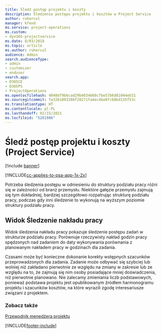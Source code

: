 ```yaml
---
title: Śledź postęp projektu i koszty
description: Śledzenie postępu projektu i kosztów w Project Service
author: ruhercul
manager: kfend
ms.service: project-operations
ms.custom:
- dyn365-projectservice
ms.date: 8/03/2018
ms.topic: article
ms.author: ruhercul
audience: Admin
search.audienceType:
- admin
- customizer
- enduser
search.app:
- D365CE
- D365PS
- ProjectOperations
ms.openlocfilehash: 4040df9b6cad29b4034660c7be57b6d81044eb31
ms.sourcegitcommit: fa32b1893286f20271fa4ec4be8fc68bd135f53c
ms.translationtype: HT
ms.contentlocale: pl-PL
ms.lasthandoff: 02/15/2021
ms.locfileid: "5281986"
---
```

# <a name="track-project-progress-and-cost-project-service"></a>Śledź postęp projektu i koszty (Project Service)

[!include [banner](../includes/psa-now-project-operations.md)]

[!INCLUDE[cc-applies-to-psa-app-1x-2x](../includes/cc-applies-to-psa-app-1x-2x.md)]

Potrzeba śledzenia postępu w odniesieniu do struktury podziału pracy różni się w zależności od branż przemysłu. Niektóre gałęzie przemysłu zajmują się tym dokładniej, bardziej szczegółowo rozpatrując strukturę podziału pracy, podczas gdy inni śledzenie to wykonują na wyższym poziomie struktury podziału pracy.  
  
## <a name="effort-tracking-view"></a>Widok Śledzenie nakładu pracy  
Widok śledzenia nakładu pracy pokazuje śledzenie postępu zadań w strukturze podziału pracy. Porównuje rzeczywisty nakład godzin pracy spędzonych nad zadaniem do daty wykonywania porównania z planowanym nakładem pracy w godzinach dla zadania.  
  
Czasami może być konieczne dokonanie korekty wstępnych szacunków przeprowadzonych dla zadania. Zadanie może odbywać się szybciej lub wolniej niż zakładano pierwotnie ze względu na zmiany w zakresie lub ze względu na to, że zajmują się nim osoby posiadające mniej doświadczenia, niż pierwotnie planowano. Nie zalecamy zmieniania liczb podstawowych, ponieważ podstawa projektu jest opublikowanym źródłem harmonogramu projektu i szacunków kosztów, na które wyrazili zgodę interesariusze związani z projektem.  
  
### <a name="see-also"></a>Zobacz także  
 [Przewodnik menedżera projektu](../psa/project-manager-guide.md)


[!INCLUDE[footer-include](../includes/footer-banner.md)]